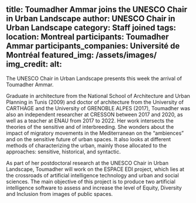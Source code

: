 title: Toumadher Ammar joins the UNESCO Chair in Urban Landscape
author: UNESCO Chair in Urban Landscape
category: Staff joined
tags: 
location: Montreal
participants: Toumadher Ammar
participants_companies: Université de Montréal
featured_img: /assets/images/
img_credit:
alt:
---
The UNESCO Chair in Urban Landscape presents this week the arrival of Toumadher Ammar.

Graduate in architecture from the National School of Architecture and Urban Planning in Tunis (2009) and doctor of architecture from the University of CARTHAGE and the University of GRENOBLE ALPES (2017), Toumadher was also an independent researcher at CRESSON between 2017 and 2020, as well as a teacher at ENAU from 2017 to 2022. Her work intersects the theories of the sensitive and of interbreeding. She wonders about the impact of migratory movements in the Mediterranean on the “ambiences” and on the sensitive future of urban spaces. It also looks at different methods of characterizing the urban, mainly those allocated to the approaches: sensitive, historical, and syntactic.

As part of her postdoctoral research at the UNESCO Chair in Urban Landscape, Toumadher will work on the ESPACE EDI project, which lies at the crossroads of artificial intelligence technology and urban and social sciences. The main objective of this project is to produce two artificial intelligence software to assess and increase the level of Equity, Diversity and Inclusion from images of public spaces.
